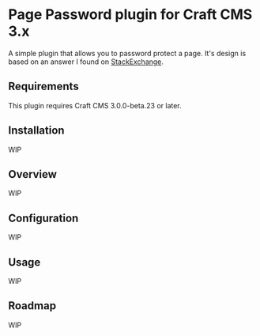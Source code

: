 # Page Password plugin for Craft CMS 3.x

A simple plugin that allows you to password protect a page. It's design is based on an answer I found on [StackExchange](https://craftcms.stackexchange.com/questions/8360/protect-a-page-with-a-single-password).

## Requirements

This plugin requires Craft CMS 3.0.0-beta.23 or later.

## Installation

WIP

## Overview

WIP

## Configuration

WIP

## Usage

WIP

## Roadmap

WIP
